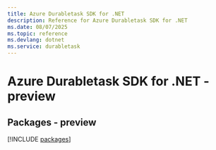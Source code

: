```yaml
---
title: Azure Durabletask SDK for .NET
description: Reference for Azure Durabletask SDK for .NET
ms.date: 08/07/2025
ms.topic: reference
ms.devlang: dotnet
ms.service: durabletask
---
```

# Azure Durabletask SDK for .NET - preview
## Packages - preview
[!INCLUDE [packages](durabletask-index.md)]